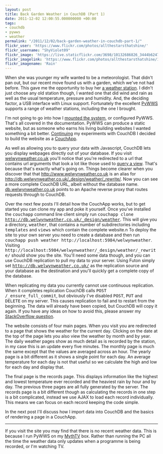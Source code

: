 ```yaml
---
layout: post
title: Back Garden Weather in CouchDB (Part 1)
date: 2011-12-02 12:00:55.000000000 +00:00
tags:
- couchdb
- pywws
- weather
permalink: "/2011/12/02/back-garden-weather-in-couchdb-part-1/"
flickr_user: 'https://www.flickr.com/photos/allthestarsthatshine/'
flickr_username: "ShyViolet09"
flickr_image: 'https://live.staticflickr.com/3698/10132686826_3444b62474_w.jpg'
flickr_imagelink: 'https://www.flickr.com/photos/allthestarsthatshine/10132686826/'
flickr_imagename: 'Rain'
---
```

When she was younger my wife wanted to be a meteorologist. That didn't pan out, but our recent move found us
with a garden, which we've not had before. This gave me the opportunity to buy her <a
href="http://smartweather.co.uk/product.php?productid=16144&amp;cat=249&amp;page=1">a weather station</a>. I
didn't just choose any old station though, I wanted one that did wind and rain as well as the usual
temperature, pressure and humidity. And, the deciding factor, a USB interface with Linux support. Fortunately
the excellent <a href="http://code.google.com/p/pywws/">PyWWS</a> supports a range of weather stations,
including the one I brought.

I'm not going to go into how I <a href="http://www.flickr.com/photos/andrew_j_w/6246463884/">mounted the
system</a>, or configured PyWWS. That's all covered in the documentation. PyWWS can produce a static website,
but as someone who earns his living building websites I wanted something a bit better. <a
href="http://wp.me/pkxET-6z">Continuing</a> my experiments with CouchDB I decided to build the website as a <a
href="http://couchapp.org/">CouchApp</a>.

As well as allowing you to query your data with Javascript, CouchDB lets you display webpages directly out of
your database. If you visit <a href="http://www.welwynweather.co.uk">welwynweather.co.uk</a> you'll notice
that you're redirected to a url that contains url arguments that look a lot like those used to <a
href="http://wiki.apache.org/couchdb/HTTP_view_API#Access.2BAC8-Query">query a view</a>. That's because that's
exactly what's going on. Things become clearer when you discover that that <a
href="http://www.welwynweather.co.uk">http://www.welwynweather.co.uk</a> is an alias for <a
href="http://db.welwynweather.co.uk/_design/weather/_rewrite/">http://db.welwynweather.co.uk/_design/weather/_rewrite/</a>.
Now you can see a more complete CouchDB URL, albeit without the database name. <a
href="http://db.welwynweather.co.uk/">db.welwynweather.co.uk</a> points to an Apache reverse proxy that routes
requests through to CouchDB.

Over the next few posts I'll detail how the CouchApp works, but to get started you can clone my app and poke
it yourself. Once you've installed the <tt>couchapp</tt> command line client simply run <tt>couchapp clone
http://db.welwynweather.co.uk/_design/weather</tt>. This will give you a directory, <tt>weather</tt>, that
contains a number of subdirectories including <tt>templates</tt> and <tt>views</tt> which contain the complete
website.n To deploy the site to your own server you need to create a database and then run <tt>couchapp push
weather http://localhost:5984/welwynweather</tt>. Visiting
<tt>http://localhost:5984/welwynweather/_design/weather/_rewrite/</tt> should show you the site. You'll need
some data though, and you can use CouchDB replication to pull my data to your server. Using Futon simply set
<tt>http://db.welwynweather.co.uk/</tt> as the replication source and your database as the destination and
you'll quickly get a complete copy of the database.

When replicating my data you currently cannot use continuous replication. When it completes replication
CouchDB calls <tt>POST /_ensure_full_commit</tt>, but obviously I've disabled <tt>POST</tt>, <tt>PUT</tt> and
<tt>DELETE</tt> on my server. This causes replication to fail and to restart from the beginning. The data will
already have been copied, but CouchDB will copy it again. If you have any ideas on how to avoid this, please
answer my <a href="http://stackoverflow.com/q/8309521/2990">StackOverflow question</a>.

The website consists of four main pages. When you visit you are redirected to a page that shows the weather
for the current day. Clicking on the date at the top of the page lets you also view the weather by month and
by year. The daily weather pages show as much detail as is recorded by the station, in my case this is an
update every five minutes. The monthly page is much the same except that the values are averaged across an
hour. The yearly page is a bit different as it shows a single point for each day. An average temperature for
each day is not that useful so we calculate the high and low for each day and display that.

The final page is the records page. This displays information like the highest and lowest temperature ever
recorded and the heaviest rain by hour and by day. The previous three pages are all fully generated by the
server. The records page is a bit different though as calculating the records in one step is a bit
complicated, instead we use AJAX to load each record individually. This means we can focus on each record
keeping the code simple.

In the next post I'll discuss how I import data into CouchDB and the basics of rendering a page in a CouchApp.

<hr />

If you visit the site you may find that there is no recent weather data. This is because I run PyWWS on my <a
href="http://www.mythtv.org">MythTV</a> box. Rather than running the PC all the time the weather data only
updates when a programme is being recorded, or I'm watching TV.
